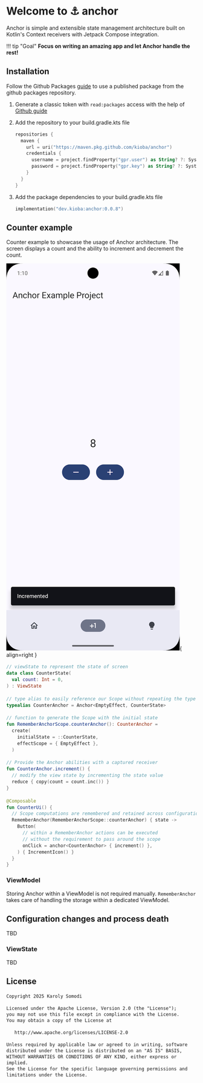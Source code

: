 # Welcome to ⚓️ anchor

Anchor is simple and extensible state management architecture built on Kotlin's Context receivers
with Jetpack Compose integration.

!!! tip "Goal"
    **Focus on writing an amazing app and let Anchor handle the rest!**


## Installation

Follow the Github
Packages [guide](https://docs.github.com/en/packages/working-with-a-github-packages-registry/working-with-the-gradle-registry#using-a-published-package)
to use a published package from the github packages repository.

1. Generate a classic token with `read:packages` access with the help
   of [Github guide](https://docs.github.com/en/packages/working-with-a-github-packages-registry/working-with-the-gradle-registry#authenticating-to-github-packages)

2. Add the repository to your build.gradle.kts file

    ```kotlin
    repositories {
      maven {
        url = uri("https://maven.pkg.github.com/kioba/anchor")
        credentials {
          username = project.findProperty("gpr.user") as String? ?: System.getenv("USERNAME")
          password = project.findProperty("gpr.key") as String? ?: System.getenv("TOKEN")
        }
      }
    }
    ```

3. Add the package dependencies to your build.gradle.kts file

    ```kotlin
    implementation("dev.kioba:anchor:0.0.8")
    ```

## Counter example

Counter example to showcase the usage of Anchor architecture. The screen displays a count and the
ability to increment and decrement the count.

![counter example](images/counter_example_small.png){ align=right }

```kotlin linenums="1" hl_lines="25 29"
// viewState to represent the state of screen
data class CounterState(
  val count: Int = 0,
) : ViewState

// type alias to easily reference our Scope without repeating the type arguments
typealias CounterAnchor = Anchor<EmptyEffect, CounterState>

// function to generate the Scope with the initial state
fun RememberAnchorScope.counterAnchor(): CounterAnchor =
  create(
    initialState = ::CounterState,
    effectScope = { EmptyEffect },
  )

// Provide the Anchor abilities with a captured receiver
fun CounterAnchor.increment() {
  // modify the view state by incrementing the state value
  reduce { copy(count = count.inc()) }
}

@Composable
fun CounterUi() {
  // Scope computations are remembered and retained across configuration changes
  RememberAnchor(RememberAnchorScope::counterAnchor) { state ->
    Button(
      // within a RememberAnchor actions can be executed
      // without the requirement to pass around the scope
      onClick = anchor<CounterAnchor> { increment() },
    ) { IncrementIcon() }
  }
}
```

### ViewModel

Storing Anchor within a ViewModel is not required manually. `RememberAnchor` takes care of handling the storage within a dedicated ViewModel.


## Configuration changes and process death

TBD

### ViewState

TBD

License
--------

    Copyright 2025 Karoly Somodi

    Licensed under the Apache License, Version 2.0 (the "License");
    you may not use this file except in compliance with the License.
    You may obtain a copy of the License at

       http://www.apache.org/licenses/LICENSE-2.0

    Unless required by applicable law or agreed to in writing, software
    distributed under the License is distributed on an "AS IS" BASIS,
    WITHOUT WARRANTIES OR CONDITIONS OF ANY KIND, either express or implied.
    See the License for the specific language governing permissions and
    limitations under the License.
